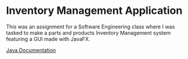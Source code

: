 # Inventory Management Application 
This was an assignment for a Software Engineering class where I was tasked to make a parts and products Inventory Management system featuring a GUI made with JavaFX.

[Java Documentation](https://xavierloeraflores.github.io/Inventory-Management-GUI/)